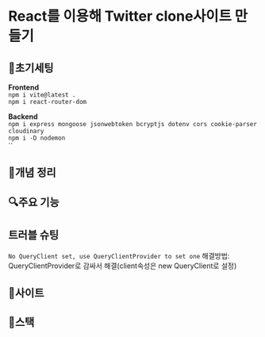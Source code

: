 # React를 이용해 Twitter clone사이트 만들기   

## 🔧초기세팅   
**Frontend**   
`npm i vite@latest .`   
`npm i react-router-dom`

**Backend**   
`npm i express mongoose jsonwebtoken bcryptjs dotenv cors cookie-parser cloudinary`   
`npm i -D nodemon`   
``

## 🧾개념 정리      

## 🔍주요 기능   

## 트러블 슈팅
`No QueryClient set, use QueryClientProvider to set one`
해결방법: QueryClientProvider로 감싸서 해결(client속성은 new QueryClient로 설정)

## 📎사이트   

## 📘스택   
